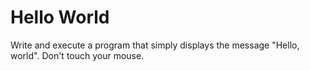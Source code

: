 # Hello World

Write and execute a program that simply displays the message "Hello, world". Don't touch your mouse.

